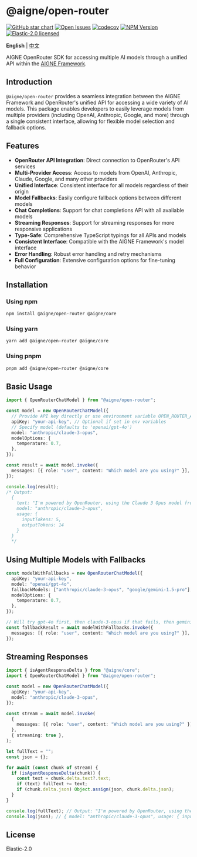 # @aigne/open-router

[![GitHub star chart](https://img.shields.io/github/stars/AIGNE-io/aigne-framework?style=flat-square)](https://star-history.com/#AIGNE-io/aigne-framework)
[![Open Issues](https://img.shields.io/github/issues-raw/AIGNE-io/aigne-framework?style=flat-square)](https://github.com/AIGNE-io/aigne-framework/issues)
[![codecov](https://codecov.io/gh/AIGNE-io/aigne-framework/graph/badge.svg?token=DO07834RQL)](https://codecov.io/gh/AIGNE-io/aigne-framework)
[![NPM Version](https://img.shields.io/npm/v/@aigne/open-router)](https://www.npmjs.com/package/@aigne/open-router)
[![Elastic-2.0 licensed](https://img.shields.io/npm/l/@aigne/open-router)](https://github.com/AIGNE-io/aigne-framework/blob/main/LICENSE.md)

**English** | [中文](README.zh.md)

AIGNE OpenRouter SDK for accessing multiple AI models through a unified API within the [AIGNE Framework](https://github.com/AIGNE-io/aigne-framework).

## Introduction

`@aigne/open-router` provides a seamless integration between the AIGNE Framework and OpenRouter's unified API for accessing a wide variety of AI models. This package enables developers to easily leverage models from multiple providers (including OpenAI, Anthropic, Google, and more) through a single consistent interface, allowing for flexible model selection and fallback options.

## Features

* **OpenRouter API Integration**: Direct connection to OpenRouter's API services
* **Multi-Provider Access**: Access to models from OpenAI, Anthropic, Claude, Google, and many other providers
* **Unified Interface**: Consistent interface for all models regardless of their origin
* **Model Fallbacks**: Easily configure fallback options between different models
* **Chat Completions**: Support for chat completions API with all available models
* **Streaming Responses**: Support for streaming responses for more responsive applications
* **Type-Safe**: Comprehensive TypeScript typings for all APIs and models
* **Consistent Interface**: Compatible with the AIGNE Framework's model interface
* **Error Handling**: Robust error handling and retry mechanisms
* **Full Configuration**: Extensive configuration options for fine-tuning behavior

## Installation

### Using npm

```bash
npm install @aigne/open-router @aigne/core
```

### Using yarn

```bash
yarn add @aigne/open-router @aigne/core
```

### Using pnpm

```bash
pnpm add @aigne/open-router @aigne/core
```

## Basic Usage

```typescript file="test/open-router-chat-model.test.ts" region="example-openrouter-chat-model"
import { OpenRouterChatModel } from "@aigne/open-router";

const model = new OpenRouterChatModel({
  // Provide API key directly or use environment variable OPEN_ROUTER_API_KEY
  apiKey: "your-api-key", // Optional if set in env variables
  // Specify model (defaults to 'openai/gpt-4o')
  model: "anthropic/claude-3-opus",
  modelOptions: {
    temperature: 0.7,
  },
});

const result = await model.invoke({
  messages: [{ role: "user", content: "Which model are you using?" }],
});

console.log(result);
/* Output:
  {
    text: "I'm powered by OpenRouter, using the Claude 3 Opus model from Anthropic.",
    model: "anthropic/claude-3-opus",
    usage: {
      inputTokens: 5,
      outputTokens: 14
    }
  }
  */
```

## Using Multiple Models with Fallbacks

```typescript
const modelWithFallbacks = new OpenRouterChatModel({
  apiKey: "your-api-key",
  model: "openai/gpt-4o",
  fallbackModels: ["anthropic/claude-3-opus", "google/gemini-1.5-pro"], // Fallback order
  modelOptions: {
    temperature: 0.7,
  },
});

// Will try gpt-4o first, then claude-3-opus if that fails, then gemini-1.5-pro
const fallbackResult = await modelWithFallbacks.invoke({
  messages: [{ role: "user", content: "Which model are you using?" }],
});
```

## Streaming Responses

```typescript file="test/open-router-chat-model.test.ts" region="example-openrouter-chat-model-streaming"
import { isAgentResponseDelta } from "@aigne/core";
import { OpenRouterChatModel } from "@aigne/open-router";

const model = new OpenRouterChatModel({
  apiKey: "your-api-key",
  model: "anthropic/claude-3-opus",
});

const stream = await model.invoke(
  {
    messages: [{ role: "user", content: "Which model are you using?" }],
  },
  { streaming: true },
);

let fullText = "";
const json = {};

for await (const chunk of stream) {
  if (isAgentResponseDelta(chunk)) {
    const text = chunk.delta.text?.text;
    if (text) fullText += text;
    if (chunk.delta.json) Object.assign(json, chunk.delta.json);
  }
}

console.log(fullText); // Output: "I'm powered by OpenRouter, using the Claude 3 Opus model from Anthropic."
console.log(json); // { model: "anthropic/claude-3-opus", usage: { inputTokens: 5, outputTokens: 14 } }
```

## License

Elastic-2.0

